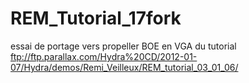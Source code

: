 # REM_Tutorial_17fork
essai de portage vers propeller BOE en VGA  du tutorial ftp://ftp.parallax.com/Hydra%20CD/2012-01-07/Hydra/demos/Remi_Veilleux/REM_tutorial_03_01_06/

